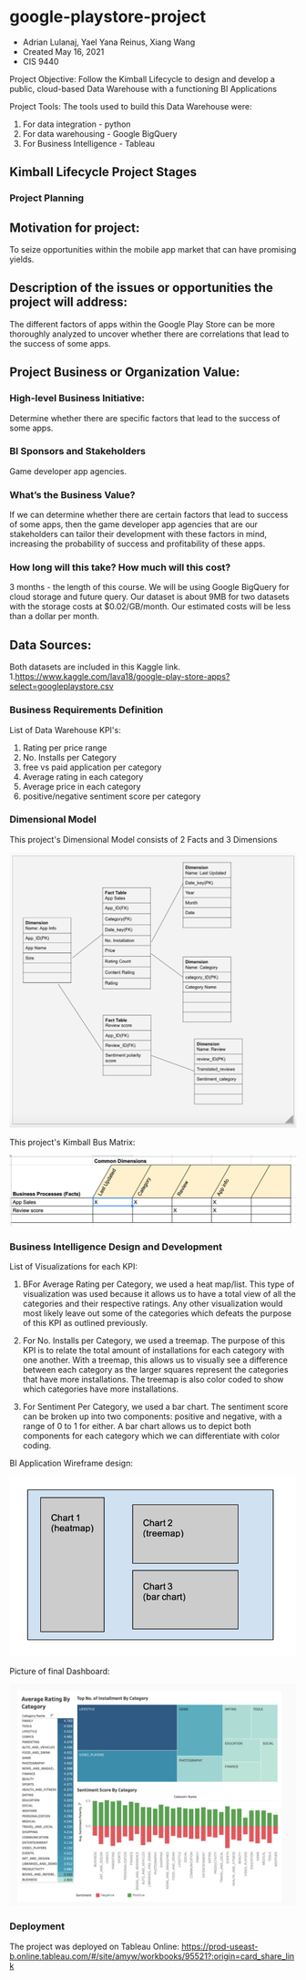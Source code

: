 # google-playstore-project
- Adrian Lulanaj, Yael Yana Reinus, Xiang Wang
- Created May 16, 2021
- CIS 9440

Project Objective: Follow the Kimball Lifecycle to design and develop a public, cloud-based Data Warehouse with a functioning BI Applications

Project Tools:
The tools used to build this Data Warehouse were: 
1. For data integration - python
2. For data warehousing - Google BigQuery
3. For Business Intelligence - Tableau

## Kimball Lifecycle Project Stages

### Project Planning

## Motivation for project:
To seize opportunities within the mobile app market that can have promising yields.

## Description of the issues or opportunities the project will address:
The different factors of apps within the Google Play Store can be more thoroughly analyzed to uncover whether there are correlations that lead to the success of some apps.

## Project Business or Organization Value:
### High-level Business Initiative:

Determine whether there are specific factors that lead to the success of some apps.

### BI Sponsors and Stakeholders 

Game developer app agencies. 

### What’s the Business Value?

If we can determine whether there are certain factors that lead to success of some apps, then the game developer app agencies that are our stakeholders can tailor their development with these factors in mind, increasing the probability of success and profitability of these apps. 

### How long will this take? How much will this cost?

3 months - the length of this course. We will be using Google BigQuery for cloud storage and future query. Our dataset is about 9MB for two datasets with the storage costs at $0.02/GB/month. Our estimated costs will be less than a dollar per month. 

## Data Sources:
Both datasets are included in this Kaggle link.
1.https://www.kaggle.com/lava18/google-play-store-apps?select=googleplaystore.csv 


### Business Requirements Definition

List of Data Warehouse KPI's:
1. Rating per price range
2. No. Installs per Category
3. free vs paid application per category
4. Average rating in each category
5. Average price in each category
6. positive/negative sentiment score per category 


### Dimensional Model

This project's Dimensional Model consists of 2 Facts and 3 Dimensions

![Alt text](IMG/Dimensional_Model.png)

This project's Kimball Bus Matrix:

![Alt text](IMG/Kimball_Bus-Matrix.png)

### Business Intelligence Design and Development

List of Visualizations for each KPI:
1. BFor Average Rating per Category, we used a heat map/list. This type of visualization was used because it allows us to have a total view of all the categories and their respective ratings. Any other visualization would most likely leave out some of the categories which defeats the purpose of this KPI as outlined previously.

2. For No. Installs per Category, we used a treemap. The purpose of this KPI is to relate the total amount of installations for each category with one another. With a treemap, this allows us to visually see a difference between each category as the larger squares represent the categories that have more installations. The treemap is also color coded to show which categories have more installations.

3. For Sentiment Per Category, we used a bar chart. The sentiment score can be broken up into two components: positive and negative, with a range of 0 to 1 for either. A bar chart allows us to depict both components for each category which we can differentiate with color coding. 



BI Application Wireframe design:

![Alt text](IMG/Dashboard_Wireframe.png)

Picture of final Dashboard:

![Alt text](IMG/Final_Dashboard.png)

### Deployment

The project was deployed on Tableau Online: https://prod-useast-b.online.tableau.com/#/site/amyw/workbooks/95521?:origin=card_share_link
